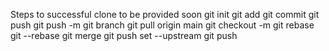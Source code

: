 Steps to successful clone to be provided soon
git init
git add 
git commit 
git push
git push -m 
git branch 
git pull origin main
git checkout -m
git rebase
git --rebase
git merge
git push set --upstream 
git push
